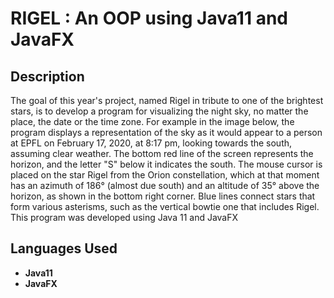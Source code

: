 <h1>RIGEL : An OOP using Java11 and JavaFX</h1>


<h2>Description</h2>

The goal of this year's project, named Rigel in tribute to one of the brightest stars, is to develop a program for visualizing the night sky, no matter the place, the date or the time zone. 
For example in the image below, the program displays a representation of the sky as it would appear to a person at EPFL on February 17, 2020, at 8:17 pm, looking towards the south, assuming clear weather. 
The bottom red line of the screen represents the horizon, and the letter "S" below it indicates the south. The mouse cursor is placed on the star Rigel from the Orion constellation, which at that moment has an azimuth of 186° (almost due south) and an altitude of 35° above the horizon, as shown in the bottom right corner. Blue lines connect stars that form various asterisms, such as the vertical bowtie one that includes Rigel. This program was developed using Java 11 and JavaFX

<h2>Languages Used</h2>

- <b>Java11 </b> 
- <b>JavaFX </b> 

<!--
 ```diff
- text in red
+ text in green
! text in orange
# text in gray
@@ text in purple (and bold)@@
```
--!>
